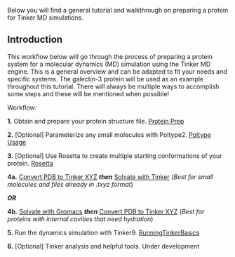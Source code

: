 
Below you will find a general tutorial and walkthrough on preparing a protein for Tinker MD simulations.

## Introduction
This workflow below will go through the process of preparing a protein system for a molecular dynamics (MD) simulation using the Tinker MD engine. This is a general overview and can be adapted to fit your needs and specific systems. The galectin-3 protein will be used as an example throughout this tutorial. There will always be multiple ways to accomplish some steps and these will be mentioned when possible! 


Workflow:

**1.** Obtain and prepare your protein structure file. [Protein Prep](./ProteinPrep.md)

**2.** [Optional] Parameterize any small molecules with Poltype2. [Poltype Usage](./Poltype_Usage.md)

**3.** [Optional] Use Rosetta to create multiple starting conformations of your protein. [Rosetta](./Rosetta.md)

**4a.** [Convert PDB to Tinker XYZ](PDBtoTinkerXYZ.md) ***then*** [Solvate with Tinker](./SolvateTinker.md) 
(*Best for small molecules and files already in .txyz format*)



***OR***

**4b.** [Solvate with Gromacs](./SolvateProtein.md) ***then*** [Convert PDB to Tinker XYZ](PDBtoTinkerXYZ.md) 
(*Best for proteins with internal cavities that need hydration*)

 
     
**5.** Run the dynamics simulation with Tinker9. [RunningTinkerBasics](./RunningTinkerBasics.md)

**6.** [Optional] Tinker analysis and helpful tools. Under development




